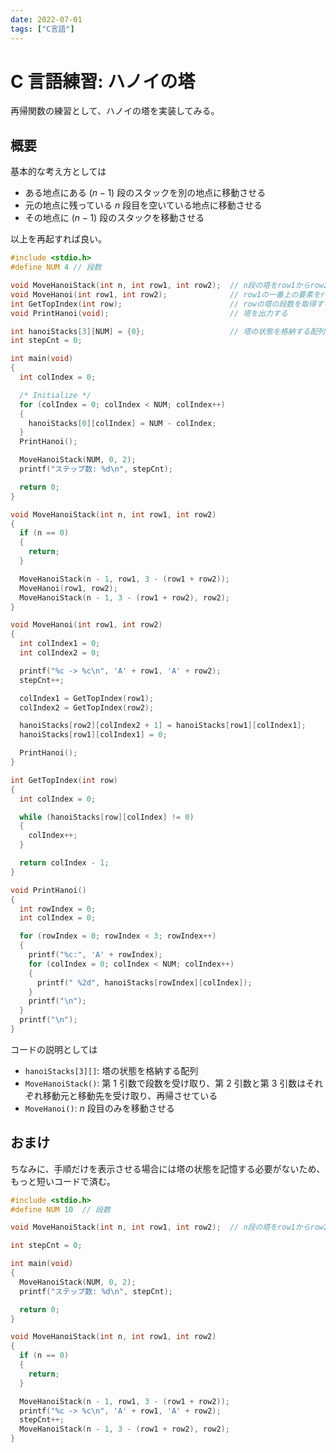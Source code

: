 ```yaml
---
date: 2022-07-01
tags: ["C言語"]
---
```


# C 言語練習: ハノイの塔

再帰関数の練習として、ハノイの塔を実装してみる。

## 概要

基本的な考え方としては

- ある地点にある $(n - 1)$ 段のスタックを別の地点に移動させる
- 元の地点に残っている $n$ 段目を空いている地点に移動させる
- その地点に $(n - 1)$ 段のスタックを移動させる

以上を再起すれば良い。

```c
#include <stdio.h>
#define NUM 4 // 段数

void MoveHanoiStack(int n, int row1, int row2);  // n段の塔をrow1からrow2に移す
void MoveHanoi(int row1, int row2);              // row1の一番上の要素をrow2の一番上に移す
int GetTopIndex(int row);                        // rowの塔の段数を取得する
void PrintHanoi(void);                           // 塔を出力する

int hanoiStacks[3][NUM] = {0};                   // 塔の状態を格納する配列
int stepCnt = 0;

int main(void)
{
  int colIndex = 0;

  /* Initialize */
  for (colIndex = 0; colIndex < NUM; colIndex++)
  {
    hanoiStacks[0][colIndex] = NUM - colIndex;
  }
  PrintHanoi();

  MoveHanoiStack(NUM, 0, 2);
  printf("ステップ数: %d\n", stepCnt);

  return 0;
}

void MoveHanoiStack(int n, int row1, int row2)
{
  if (n == 0)
  {
    return;
  }

  MoveHanoiStack(n - 1, row1, 3 - (row1 + row2));
  MoveHanoi(row1, row2);
  MoveHanoiStack(n - 1, 3 - (row1 + row2), row2);
}

void MoveHanoi(int row1, int row2)
{
  int colIndex1 = 0;
  int colIndex2 = 0;

  printf("%c -> %c\n", 'A' + row1, 'A' + row2);
  stepCnt++;

  colIndex1 = GetTopIndex(row1);
  colIndex2 = GetTopIndex(row2);

  hanoiStacks[row2][colIndex2 + 1] = hanoiStacks[row1][colIndex1];
  hanoiStacks[row1][colIndex1] = 0;

  PrintHanoi();
}

int GetTopIndex(int row)
{
  int colIndex = 0;

  while (hanoiStacks[row][colIndex] != 0)
  {
    colIndex++;
  }

  return colIndex - 1;
}

void PrintHanoi()
{
  int rowIndex = 0;
  int colIndex = 0;

  for (rowIndex = 0; rowIndex < 3; rowIndex++)
  {
    printf("%c:", 'A' + rowIndex);
    for (colIndex = 0; colIndex < NUM; colIndex++)
    {
      printf(" %2d", hanoiStacks[rowIndex][colIndex]);
    }
    printf("\n");
  }
  printf("\n");
}
```

コードの説明としては

- `hanoiStacks[3][]`: 塔の状態を格納する配列
- `MoveHanoiStack()`: 第 1 引数で段数を受け取り、第 2 引数と第 3 引数はそれぞれ移動元と移動先を受け取り、再帰させている
- `MoveHanoi()`: $n$ 段目のみを移動させる

## おまけ

ちなみに、手順だけを表示させる場合には塔の状態を記憶する必要がないため、もっと短いコードで済む。

```c
#include <stdio.h>
#define NUM 10  // 段数

void MoveHanoiStack(int n, int row1, int row2);  // n段の塔をrow1からrow2に移す

int stepCnt = 0;

int main(void)
{
  MoveHanoiStack(NUM, 0, 2);
  printf("ステップ数: %d\n", stepCnt);

  return 0;
}

void MoveHanoiStack(int n, int row1, int row2)
{
  if (n == 0)
  {
    return;
  }

  MoveHanoiStack(n - 1, row1, 3 - (row1 + row2));
  printf("%c -> %c\n", 'A' + row1, 'A' + row2);
  stepCnt++;
  MoveHanoiStack(n - 1, 3 - (row1 + row2), row2);
}
```
